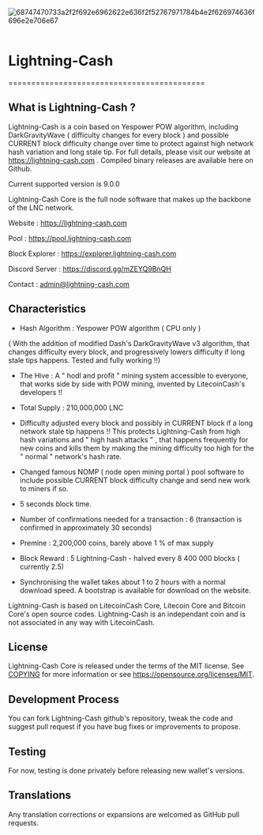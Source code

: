 <img src="https://i.ibb.co/3rvpw0v/68747470733a2f2f692e6962622e636f2f52767971784b4e2f626974636f696e2e706e67.png" alt="68747470733a2f2f692e6962622e636f2f52767971784b4e2f626974636f696e2e706e67" border="0"></a><br /><a target='_blank' href='https://imgbb.com/'></a><br />

# Lightning-Cash
===========================================

What is Lightning-Cash ?
----------------------

Lightning-Cash is a coin based on Yespower POW algorithm, including DarkGravityWave ( difficulty changes for every block ) and possible CURRENT block difficulty change over time to protect against high network hash variation and long stale tip. For full details, please visit our website at https://lightning-cash.com . Compiled binary releases are available here on Github.

Current supported version is 9.0.0

Lightning-Cash Core is the full node software that makes up the backbone of the LNC network.


Website : https://lightning-cash.com

Pool : https://pool.lightning-cash.com

Block Explorer : https://explorer.lightning-cash.com

Discord Server : https://discord.gg/mZEYQ9BnQH

Contact : admin@lightning-cash.com







Characteristics
---------------------------------------------------------------------------


- Hash Algorithm : Yespower POW algorithm    ( CPU only )

( With the addition of modified Dash's DarkGravityWave v3 algorithm, that changes difficulty every block, and progressively lowers difficulty if long stale tips happens. Tested and fully working !!)

- The Hive : A " hodl and profit " mining system accessible to everyone, that works side by side with POW mining, invented by  LitecoinCash's developers !!

- Total Supply : 210,000,000 LNC

- Difficulty adjusted every block and possibly in CURRENT block if a long network stale tip happens !! This protects Lightning-Cash from high hash variations and " high hash attacks " , that happens frequently for new coins and kills them by making the mining difficulty too high for the " normal " network's hash rate. 

- Changed famous NOMP ( node open mining portal ) pool software to include possible CURRENT block difficulty change and send new work to miners if so.

- 5 seconds block time.

- Number of confirmations needed for a transaction : 6  (transaction is confirmed in approximately 30 seconds)

- Premine : 2,200,000 coins, barely above 1 % of max supply

- Block Reward : 5 Lightning-Cash - halved every 8 400 000 blocks ( currently 2.5) 

- Synchronising the wallet takes about 1 to 2 hours with a normal download speed. A bootstrap is available for download on the website. 



Lightning-Cash is based on LitecoinCash Core, Litecoin Core and Bitcoin Core's open source codes.
Lightning-Cash is an independant coin and is not associated in any way with LitecoinCash.


License
-------

Lightning-Cash Core is released under the terms of the MIT license. See [COPYING](COPYING) for more
information or see https://opensource.org/licenses/MIT.


Development Process
-------------------

You can fork Lightning-Cash github's repository, tweak the code and suggest pull request if you have bug fixes or improvements to propose.

Testing
-------

For now, testing is done privately before releasing new wallet's versions.

Translations
------------

Any translation corrections or expansions are welcomed as GitHub pull requests.
